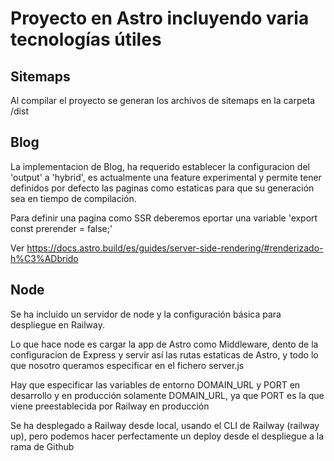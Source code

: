 # Proyecto en Astro incluyendo varia tecnologías útiles

## Sitemaps

Al compilar el proyecto se generan los archivos de sitemaps en la carpeta /dist

## Blog

La implementacion de Blog, ha requerido establecer la configuracion del 'output' a 'hybrid', es actualmente una feature experimental y permite tener definidos por defecto las paginas como estaticas para que su generación sea en tiempo de compilación.

Para definir una pagina como SSR deberemos eportar una variable 'export const prerender = false;'

Ver <https://docs.astro.build/es/guides/server-side-rendering/#renderizado-h%C3%ADbrido>

## Node

Se ha incluido un servidor de node y la configuración básica para despliegue en Railway.

Lo que hace node es cargar la app de Astro como Middleware, dento de la configuracion de Express y servir así las rutas estaticas de Astro, y todo lo que nosotro queramos especificar en el fichero server.js

Hay que especificar las variables de entorno DOMAIN_URL y PORT en desarrollo y en producción solamente DOMAIN_URL, ya que PORT es la que viene preestablecida por Railway en producción

Se ha desplegado a Railway desde local, usando el CLI de Railway (railway up), pero podemos hacer perfectamente un deploy desde el despliegue a la rama de Github
